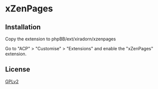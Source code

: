 # xZenPages

## Installation

Copy the extension to phpBB/ext/xiradorn/xzenpages

Go to "ACP" > "Customise" > "Extensions" and enable the "xZenPages" extension.

## License

[GPLv2](license.txt)
